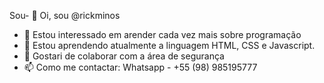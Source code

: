 Sou- 👋 Oi, sou @rickminos
- 👀 Estou interessado em arender cada vez mais sobre programação
- 🌱 Estou aprendendo atualmente a linguagem HTML, CSS e Javascript.
- 💞️ Gostari de colaborar com a área de segurança 
- 📫 Como me contactar: Whatsapp - +55 (98) 985195777

<!---
rickminos/rickminos is a ✨ special ✨ repository because its `README.md` (this file) appears on your GitHub profile.
You can click the Preview link to take a look at your changes.
--->
